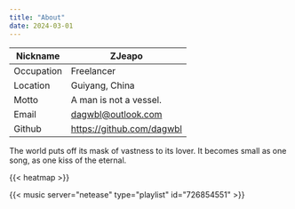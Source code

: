 ```yaml
---
title: "About"
date: 2024-03-01
---
```


|Nickname|ZJeapo|
|---|---|
|Occupation|Freelancer|
|Location|Guiyang, China|
|Motto|A man is not a vessel.|
|Email|dagwbl@outlook.com|
|Github|https://github.com/dagwbl|

The world puts off its mask of vastness to its lover. It becomes small as one song, as one kiss of the eternal.

{{< heatmap >}}

{{< music server="netease" type="playlist" id="726854551" >}}
